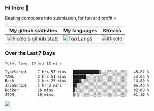 ### Hi there 👋
<p>Beating computers into submission, for fun and profit 🔥</p>

|My github statistics|My languages|Streaks|
|-|-|-|
|[![Fidele's github stats](https://github-readme-stats.vercel.app/api?username=itfidele&count_private=true&show_icons=true&theme=dark&hide_title=true)](https://github.com/itfidele)|[![Top Langs](https://github-readme-stats.vercel.app/api/top-langs/?username=itfidele&show_icons=true&langs_count=8&theme=dark&layout=compact&hide_title=true)](https://github.com/itfidele)|![itfidele](https://github-readme-streak-stats.herokuapp.com/?user=itfidele&theme=dark)

### Over the Last 7 Days
<!--START_SECTION:waka-->

```txt
Total Time: 16 hrs 12 mins

TypeScript     7 hrs 57 mins   ████████████▒░░░░░░░░░░░░   48.87 %
YAML           3 hrs 51 mins   ██████░░░░░░░░░░░░░░░░░░░   23.66 %
Bash           2 hrs 25 mins   ███▓░░░░░░░░░░░░░░░░░░░░░   14.89 %
JavaScript     1 hr 3 mins     █▓░░░░░░░░░░░░░░░░░░░░░░░   06.46 %
Docker         26 mins         ▓░░░░░░░░░░░░░░░░░░░░░░░░   02.69 %
JSON           10 mins         ▒░░░░░░░░░░░░░░░░░░░░░░░░   01.10 %
```

<!--END_SECTION:waka-->



![](https://komarev.com/ghpvc/?username=itfidele)
